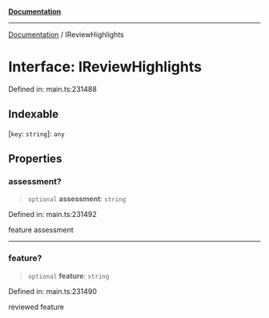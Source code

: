 [**Documentation**](../README.md)

***

[Documentation](../README.md) / IReviewHighlights

# Interface: IReviewHighlights

Defined in: main.ts:231488

## Indexable

\[`key`: `string`\]: `any`

## Properties

### assessment?

> `optional` **assessment**: `string`

Defined in: main.ts:231492

feature assessment

***

### feature?

> `optional` **feature**: `string`

Defined in: main.ts:231490

reviewed feature
